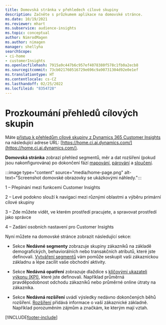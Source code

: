 ```yaml
---
title: Domovská stránka v přehledech cílové skupiny
description: Začněte s průzkumem aplikace na domovské stránce.
ms.date: 10/19/2021
ms.reviewer: mhart
ms.subservice: audience-insights
ms.topic: conceptual
author: NimrodMagen
ms.author: nimagen
manager: shellyha
searchScope:
- ci-home
- customerInsights
ms.openlocfilehash: 7915a9c447b6c957ef4078380f578c1fb0a2ecb8
ms.sourcegitcommit: 73cb021760516729e696c9a90731304d92e0e1ef
ms.translationtype: HT
ms.contentlocale: cs-CZ
ms.lasthandoff: 02/25/2022
ms.locfileid: "8354728"
---
```

# <a name="explore-audience-insights"></a>Prozkoumání přehledů cílových skupin

Máte [přístup k přehledům cílové skupiny z Dynamics 365 Customer Insights](https://home.ci.ai.dynamics.com/) na následující adrese URL: [https://home.ci.ai.dynamics.com/](https://home.ci.ai.dynamics.com/).

**Domovská stránka** zobrazí přehled segmentů, měr a dat rozšíření (pokud jsou nakonfigurována) po dokončení fází [mapování](map-entities.md), [párování](match-entities.md) a [sloučení](merge-entities.md).

:::image type="content" source="media/home-page.png" alt-text="Screenshot domovské obrazovky se ukázkovými náhledy.":::

1 – Přepínání mezi funkcemi Customer Insights 

2 – Levé podokno slouží k navigaci mezi různými oblastmi a výběru primární cílové skupiny

3 – Zde můžete vidět, ve kterém prostředí pracujete, a spravovat prostředí jako správce

4 – Zadání osobních nastavení pro Customer Insights

Nyní můžete na domovské stránce zobrazit následující sekce:

- Sekce **Nedávné segmenty** zobrazuje skupiny zákazníků na základě demografických, behaviorálních nebo transakčních atributů, které jste definovali. [Vytváření segmentů](segments.md) vám pomůže seskupit vaši zákaznickou základnu a lépe zacílit vaše obchodní aktivity.

- Sekce **Nedávná opatření** zobrazuje dlaždice s [klíčovými ukazateli výkonu (KPI)](measures.md), které jste definovali. Například průměrná pravděpodobnost odchodu zákazníků nebo průměrné online útraty na zákazníka.

- Sekce **Nedávná rozšíření** uvádí výsledky nedávno dokončených běhů rozšíření. [Rozšíření](enrichment-hub.md) přidává informace o vaší zákaznické základně. Například porozuměním zájmům a značkám, ke kterým mají vztah.


[!INCLUDE[footer-include](../includes/footer-banner.md)]
